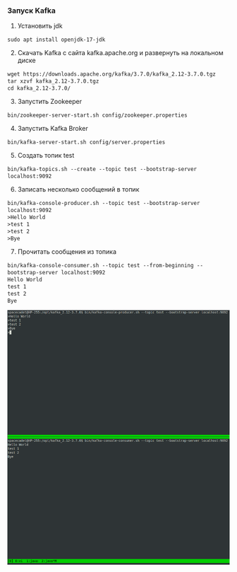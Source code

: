 ### Запуск Kafka

1. Установить jdk

```
sudo apt install openjdk-17-jdk
```

2. Скачать Kafka с сайта kafka.apache.org и развернуть на локальном диске

```
wget https://downloads.apache.org/kafka/3.7.0/kafka_2.12-3.7.0.tgz
tar xzvf kafka_2.12-3.7.0.tgz
cd kafka_2.12-3.7.0/
```

3. Запустить Zookeeper

```
bin/zookeeper-server-start.sh config/zookeeper.properties
```

4. Запустить Kafka Broker

```
bin/kafka-server-start.sh config/server.properties
```

5. Создать топик test

```
bin/kafka-topics.sh --create --topic test --bootstrap-server localhost:9092
```

6. Записать несколько сообщений в топик


```
bin/kafka-console-producer.sh --topic test --bootstrap-server localhost:9092
>Hello World
>test 1
>test 2
>Bye
```

7. Прочитать сообщения из топика

```
bin/kafka-console-consumer.sh --topic test --from-beginning --bootstrap-server localhost:9092
Hello World
test 1
test 2
Bye
```

![screen](screen.png "Title")
